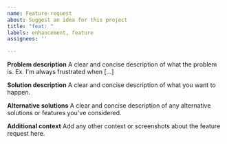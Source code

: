 ```yaml
---
name: Feature request
about: Suggest an idea for this project
title: "feat: "
labels: enhancement, feature
assignees: ''

---
```


**Problem description**
A clear and concise description of what the problem is. Ex. I'm always frustrated when [...]

**Solution description**
A clear and concise description of what you want to happen.

**Alternative solutions**
A clear and concise description of any alternative solutions or features you've considered.

**Additional context**
Add any other context or screenshots about the feature request here.
